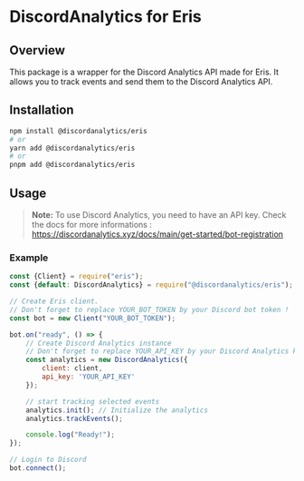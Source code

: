 # DiscordAnalytics for Eris

## Overview
This package is a wrapper for the Discord Analytics API made for Eris. It allows you to track events and send them to the Discord Analytics API.

## Installation
```bash
npm install @discordanalytics/eris
# or
yarn add @discordanalytics/eris
# or
pnpm add @discordanalytics/eris
```

## Usage
> **Note:** To use Discord Analytics, you need to have an API key. Check the docs for more informations : https://discordanalytics.xyz/docs/main/get-started/bot-registration

### Example
```js
const {Client} = require("eris");
const {default: DiscordAnalytics} = require("@discordanalytics/eris");

// Create Eris client.
// Don't forget to replace YOUR_BOT_TOKEN by your Discord bot token !
const bot = new Client("YOUR_BOT_TOKEN");

bot.on("ready", () => {
    // Create Discord Analytics instance
    // Don't forget to replace YOUR_API_KEY by your Discord Analytics key !
    const analytics = new DiscordAnalytics({
        client: client,
        api_key: 'YOUR_API_KEY'
    });

    // start tracking selected events
    analytics.init(); // Initialize the analytics
    analytics.trackEvents();

    console.log("Ready!");
});

// Login to Discord
bot.connect();
```
